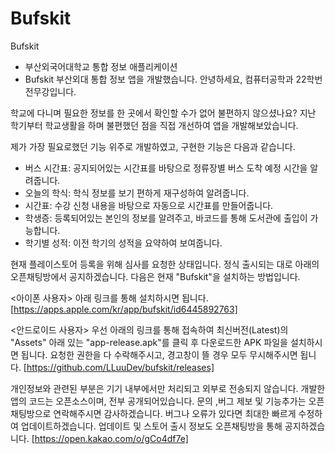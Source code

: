 # Bufskit
Bufskit
- 부산외국어대학교 통합 정보 애플리케이션
- Bufskit 부산외대 통합 정보 앱을 개발했습니다.
  안녕하세요, 컴퓨터공학과 22학번 전무강입니다.

학교에 다니며 필요한 정보를 한 곳에서 확인할 수가 없어 불편하지 않으셨나요?
지난 학기부터 학교생활을 하며 불편했던 점을 직접 개선하여 앱을 개발해보았습니다.

제가 가장 필요로했던 기능 위주로 개발하였고, 구현한 기능은 다음과 같습니다.
- 버스 시간표: 공지되어있는 시간표를 바탕으로 정류장별 버스 도착 예정 시간을 알려줍니다.
- 오늘의 학식: 학식 정보를 보기 편하게 재구성하여 알려줍니다.
- 시간표: 수강 신청 내용을 바탕으로 자동으로 시간표를 만들어줍니다.
- 학생증: 등록되어있는 본인의 정보를 알려주고, 바코드를 통해 도서관에 출입이 가능합니다.
- 학기별 성적: 이전 학기의 성적을 요약하여 보여줍니다.

현재 플레이스토어 등록을 위해 심사를 요청한 상태입니다. 정식 출시되는 대로 아래의 오픈채팅방에서 공지하겠습니다.
다음은 현재 "Bufskit"을 설치하는 방법입니다.

<아이폰 사용자>
아래 링크를 통해 설치하시면 됩니다.
[https://apps.apple.com/kr/app/bufskit/id6445892763]

<안드로이드 사용자>
우선 아래의 링크를 통해 접속하여 최신버전(Latest)의 "Assets" 아래 있는 "app-release.apk"를 클릭 후 다운로드한 APK 파일을 설치하시면 됩니다.
요청한 권한을 다 수락해주시고, 경고창이 뜰 경우 모두 무시해주시면 됩니다.
[https://github.com/LLuuDev/bufskit/releases]

개인정보와 관련된 부분은 기기 내부에서만 처리되고 외부로 전송되지 않습니다.
개발한 앱의 코드는 오픈소스이며, 전부 공개되어있습니다.
문의 ,버그 제보 및 기능추가는 오픈채팅방으로 연락해주시면 감사하겠습니다.
버그나 오류가 있다면 최대한 빠르게 수정하여 업데이트하겠습니다.
업데이트 및 스토어 출시 정보도 오픈채팅방을 통해 공지하겠습니다.
[https://open.kakao.com/o/gCo4df7e]


